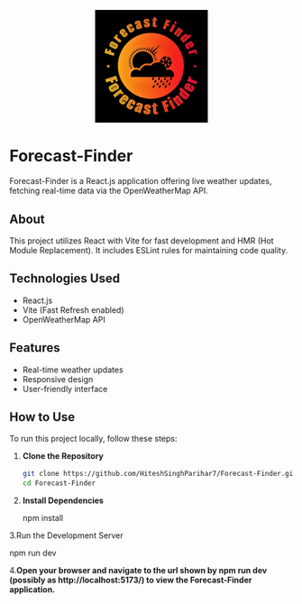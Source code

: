 <p align="center">
  <img src="https://github.com/HiteshSinghParihar7/Forecast-Finder/blob/main/forecast-finder-high-resolution-logo.jpg?raw=true" alt="Forecast-Finder Logo" width="200">
</p>

# Forecast-Finder

Forecast-Finder is a React.js application offering live weather updates, fetching real-time data via the OpenWeatherMap API.

## About

This project utilizes React with Vite for fast development and HMR (Hot Module Replacement). It includes ESLint rules for maintaining code quality.

## Technologies Used

- React.js
- Vite (Fast Refresh enabled)
- OpenWeatherMap API

## Features

- Real-time weather updates
- Responsive design
- User-friendly interface

## How to Use

To run this project locally, follow these steps:

1. **Clone the Repository**

   ```bash
   git clone https://github.com/HiteshSinghParihar7/Forecast-Finder.git
   cd Forecast-Finder
2. **Install Dependencies**

   npm install

3.Run the Development Server

npm run dev

4.**Open your browser and navigate to the url shown by npm run dev (possibly as http://localhost:5173/) to view the Forecast-Finder application.**



